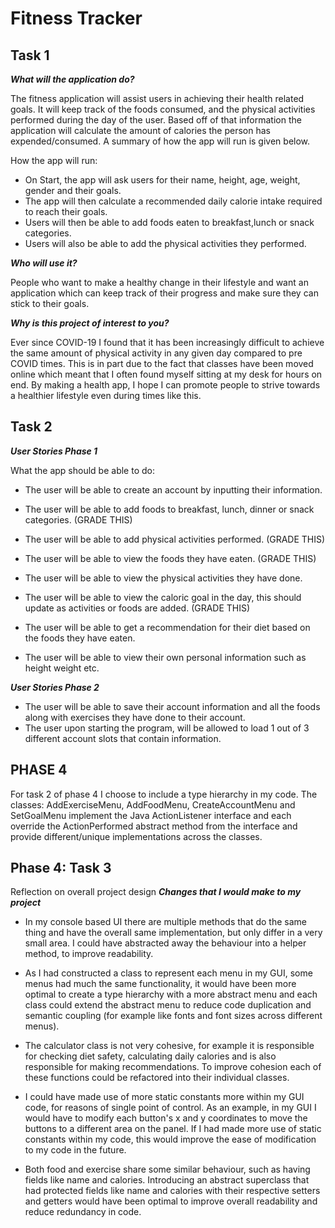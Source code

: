 # Fitness Tracker

## Task 1 

***What will the application do?***

The fitness application will assist users in achieving their health related goals. It will keep track of
the foods consumed, and the physical activities performed during the day of the user. Based off of that information the
application will calculate the amount of calories the person has expended/consumed. A summary of how the app will run
is given below.
 
How the app will run:
- On Start, the app will ask users for their name, height, age, weight, gender and their goals.
- The app will then calculate a recommended daily calorie intake required to reach their goals.
- Users will then be able to add foods eaten to breakfast,lunch or snack categories.
- Users will also be able to add the physical activities they performed.

***Who will use it?***

People who want to make a healthy change in their lifestyle and want an application which can keep track
of their progress and make sure they can stick to their goals. 

***Why is this project of interest to you?***

Ever since COVID-19 I found that it has been increasingly difficult to achieve the same amount of physical activity in
any given day compared to pre COVID times. This is in part due to the fact that classes have been moved online which 
meant that I often found myself sitting at my desk for hours on end. By making a health app, I hope I can promote
people to strive towards a healthier lifestyle even during times like this.

## Task 2 
***User Stories Phase 1***

What the app should be able to do:
- The user will be able to create an account by inputting their information.
- The user will be able to add foods to breakfast, lunch, dinner or snack categories. (GRADE THIS)
- The user will be able to add physical activities performed. (GRADE THIS)
- The user will be able to view the foods they have eaten. (GRADE THIS)
- The user will be able to view the physical activities they have done. 
- The user will be able to view the caloric goal in the day, this should update as activities or foods are added. (GRADE THIS)
- The user will be able to get a recommendation for their diet based on the foods they have eaten.

- The user will be able to view their own personal information such as height weight etc.


***User Stories Phase 2***
- The user will be able to save their account information and all the foods along with exercises they have done to their
account.
- The user upon starting the program, will be allowed to load 1 out of 3 different account slots that contain 
information.

## PHASE 4

For task 2 of phase 4 I choose to include a type hierarchy in my code. The classes: AddExerciseMenu, AddFoodMenu, 
CreateAccountMenu and SetGoalMenu implement the Java ActionListener interface and each override the ActionPerformed abstract
method from the interface and provide different/unique implementations across the classes.

## Phase 4: Task 3
Reflection on overall project design
***Changes that I would make to my project***
- In my console based UI there are multiple methods that do the same thing and have the overall same implementation,
but only differ in a very small area. I could have abstracted away the behaviour into a helper method, to improve readability.

- As I had constructed a class to represent each menu in my GUI, some menus had much the same functionality, it would
have been more optimal to create a type hierarchy with a more abstract menu and each class could extend the abstract menu
to reduce code duplication and semantic coupling (for example like fonts and font sizes across different menus).

- The calculator class is not very cohesive, for example it is responsible for checking diet safety, calculating daily
calories and is also responsible for making recommendations. To improve cohesion each of these functions could be refactored
into their individual classes.

- I could have made use of more static constants more within my GUI code, for reasons of single point of control. As an example,
in my GUI I would have to modify each button's x and y coordinates to move the buttons to a different area on the panel. 
If I had made more use of static constants within my code, this would improve the ease of modification to my code in the 
future.

- Both food and exercise share some similar behaviour, such as having fields like name and calories. Introducing an
abstract superclass that had protected fields like name and calories with their respective setters and getters would 
have been optimal to improve overall readability and reduce redundancy in code.
